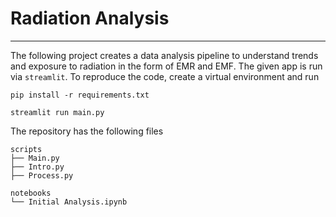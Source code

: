 # Radiation Analysis

---

The following project creates a data analysis pipeline to understand trends and exposure to radiation in the form of EMR and EMF. The given app is run via `streamlit`. To reproduce the code, create a virtual environment and run

`pip install -r requirements.txt`

`streamlit run main.py`

The repository has the following files
```
scripts
├── Main.py 
├── Intro.py
├── Process.py

notebooks
└── Initial Analysis.ipynb
```